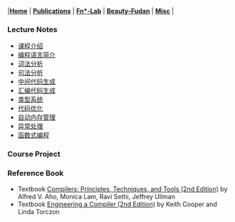 |[<b>Home</b>](https://hxuhack.github.io/) | [<b>Publications</b>](publication/list) | [<b>Fn*-Lab</b>](lab/page) | [<b>Beauty-Fudan</b>](../photo/page) | [<b>Misc</b>](misc/list) |

### Lecture Notes
- [课程介绍](compiler/L0-课程介绍.pdf)
- [编程语言简介](compiler/L1-编程语言.pdf)
- [词法分析](compiler/L2-词法分析.pdf)
- [句法分析](compiler/L3-句式分析.pdf)
- [中间代码生成](compiler/L4-中间代码生成.pdf)
- [汇编代码生成](compiler/L5-汇编代码生成.pdf)
- [类型系统](compiler/L6)
- [代码优化](compiler/)
- [自动内存管理](compiler/)
- [异常处理](compiler/)
- [函数式编程](compiler/)

### Course Project


### Reference Book
- Textbook [Compilers: Principles, Techniques, and Tools (2nd Edition)](https://suif.stanford.edu/dragonbook/) by Alfred V. Aho, Monica Lam, Ravi Sethi, Jeffrey Ullman
- Textbook [Engineering a Compiler (2nd Edition)](https://dl.acm.org/doi/pdf/10.5555/2737838) by Keith Cooper and Linda Torczon

